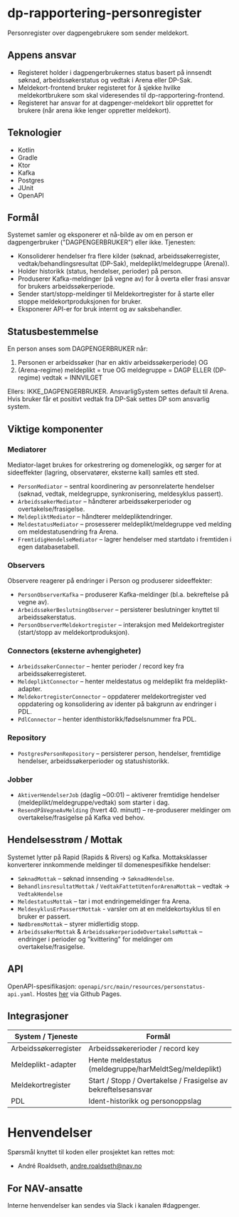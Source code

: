 # dp-rapportering-personregister
Personregister over dagpengebrukere som sender meldekort.

## Appens ansvar
- Registeret holder i dagpengerbrukernes status basert på innsendt søknad, arbeidssøkerstatus og vedtak i Arena eller DP-Sak.
- Meldekort-frontend bruker registeret for å sjekke hvilke meldekortbrukere som skal videresendes til dp-rapportering-frontend.
- Registeret har ansvar for at dagpenger-meldekort blir opprettet for brukere (når arena ikke lenger oppretter meldekort).

## Teknologier

- Kotlin
- Gradle
- Ktor
- Kafka
- Postgres
- JUnit
- OpenAPI

## Formål
Systemet samler og eksponerer et nå-bilde av om en person er dagpengerbruker ("DAGPENGERBRUKER") eller ikke. Tjenesten:
- Konsoliderer hendelser fra flere kilder (søknad, arbeidssøkerregister, vedtak/behandlingsresultat (DP-Sak), meldeplikt/meldegruppe (Arena)).
- Holder historikk (status, hendelser, perioder) på person.
- Produserer Kafka-meldinger (på vegne av) for å overta eller frasi ansvar for brukers arbeidssøkerperiode.
- Sender start/stopp-meldinger til Meldekortregister for å starte eller stoppe meldekortproduksjonen for bruker.
- Eksponerer API-er for bruk internt og av saksbehandler.

## Statusbestemmelse
En person anses som DAGPENGERBRUKER når:
1. Personen er arbeidssøker (har en aktiv arbeidssøkerperiode) OG
2. (Arena-regime) meldeplikt = true OG meldegruppe = DAGP
   ELLER (DP-regime) vedtak = INNVILGET

Ellers: IKKE_DAGPENGERBRUKER.
AnsvarligSystem settes default til Arena. Hvis bruker får et positivt vedtak fra DP-Sak settes DP som ansvarlig system.

## Viktige komponenter
### Mediatorer
Mediator-laget brukes for orkestrering og domenelogikk, og sørger for at sideeffekter (lagring, observatører, eksterne kall) samles ett sted.
- `PersonMediator` – sentral koordinering av personrelaterte hendelser (søknad, vedtak, meldegruppe, synkronisering, meldesyklus passert).
- `ArbeidssøkerMediator` – håndterer arbeidssøkerperioder og overtakelse/frasigelse.
- `MeldepliktMediator` – håndterer meldepliktendringer.
- `MeldestatusMediator` – prosesserer meldeplikt/meldegruppe ved melding om meldestatusendring fra Arena.
- `FremtidigHendelseMediator` – lagrer hendelser med startdato i fremtiden i egen databasetabell.

### Observers
Observere reagerer på endringer i Person og produserer sideeffekter:
- `PersonObserverKafka` – produserer Kafka-meldinger (bl.a. bekreftelse på vegne av).
- `ArbeidssøkerBeslutningObserver` – persisterer beslutninger knyttet til arbeidssøkerstatus.
- `PersonObserverMeldekortregister` – interaksjon med Meldekortregister (start/stopp av meldekortproduksjon).

### Connectors (eksterne avhengigheter)
- `ArbeidssøkerConnector` – henter perioder / record key fra arbeidssøkerregisteret.
- `MeldepliktConnector` – henter meldestatus og meldeplikt fra meldeplikt-adapter.
- `MeldekortregisterConnector` – oppdaterer meldekortregister ved oppdatering og konsolidering av identer på bakgrunn av endringer i PDL.
- `PdlConnector` – henter identhistorikk/fødselsnummer fra PDL.

### Repository
- `PostgresPersonRepository` – persisterer person, hendelser, fremtidige hendelser, arbeidssøkerperioder og statushistorikk.

### Jobber
- `AktiverHendelserJob` (daglig ~00:01) – aktiverer fremtidige hendelser (meldeplikt/meldegruppe/vedtak) som starter i dag.
- `ResendPåVegneAvMelding` (hvert 40. minutt) – re-produserer meldinger om overtakelse/frasigelse på Kafka ved behov.

## Hendelsesstrøm / Mottak
Systemet lytter på Rapid (Rapids & Rivers) og Kafka.
Mottaksklasser konverterer innkommende meldinger til domenespesifikke hendelser:
- `SøknadMottak` – søknad innsending -> `SøknadHendelse`.
- `BehandlinsresultatMottak` / `VedtakFattetUtenforArenaMottak` – vedtak -> `VedtakHendelse`
- `MeldestatusMottak` – tar i mot endringemeldinger fra Arena.
- `MeldesyklusErPassertMottak` - varsler om at en meldekortsyklus til en bruker er passert.
- `NødbremsMottak` – styrer midlertidig stopp.
- `ArbeidssøkerMottak` & `ArbeidssøkerperiodeOvertakelseMottak` – endringer i perioder og "kvittering" for meldinger om overtakelse/frasigelse.

## API
OpenAPI-spesifikasjon: `openapi/src/main/resources/personstatus-api.yaml`.
Hostes [her](https://navikt.github.io/dp-rapportering-personregister/) via Github Pages.

## Integrasjoner
| System / Tjeneste | Formål                                                     |
|-------------------|------------------------------------------------------------|
| Arbeidssøkerregister | Arbeidssøkererioder / record key                           |
| Meldeplikt-adapter | Hente meldestatus (meldegruppe/harMeldtSeg/meldeplikt)     |
| Meldekortregister | Start / Stopp / Overtakelse / Frasigelse av bekreftelsesansvar |
| PDL | Ident-historikk og personoppslag                           |

# Henvendelser

Spørsmål knyttet til koden eller prosjektet kan rettes mot:

* André Roaldseth, andre.roaldseth@nav.no

## For NAV-ansatte

Interne henvendelser kan sendes via Slack i kanalen #dagpenger.
